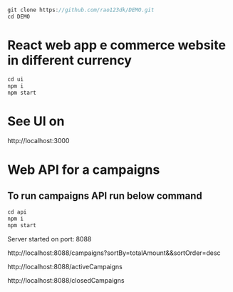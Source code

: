 
#
```javascript
git clone https://github.com/rao123dk/DEMO.git
cd DEMO

```

# React web app e commerce website in different currency

```javascript
cd ui
npm i
npm start

```




# See UI on
http://localhost:3000











# Web API for a campaigns

## To run campaigns API run below command

```javascript
cd api
npm i
npm start

```
Server started on port: 8088

http://localhost:8088/campaigns?sortBy=totalAmount&&sortOrder=desc

http://localhost:8088/activeCampaigns

http://localhost:8088/closedCampaigns

